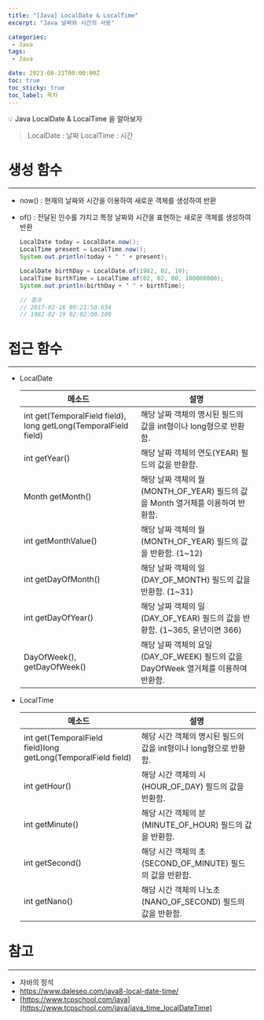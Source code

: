 ```yaml
---
title: "[Java] LocalDate & LocalTime"
excerpt: "Java 날짜와 시간의 사용"

categories:
 - Java
tags:
 - Java

date: 2023-08-31T00:00:00Z
toc: true
toc_sticky: true
toc_label: 목차
---
```

<aside>
💡 Java LocalDate & LocalTime 을 알아보자
</aside>

> LocalDate : 날짜
> LocalTime : 시간

# 생성 함수

---
- now() : 현재의 날짜와 시간을 이용하여 새로운 객체를 생성하여 반환
- of() : 전달된 인수를 가지고 특정 날짜와 시간을 표현하는 새로운 객체를 생성하여 반환

    ```java
    LocalDate today = LocalDate.now();
    LocalTime present = LocalTime.now();
    System.out.println(today + " " + present);

    LocalDate birthDay = LocalDate.of(1982, 02, 19);
    LocalTime birthTime = LocalTime.of(02, 02, 00, 100000000);
    System.out.println(birthDay + " " + birthTime);

    // 결과
    // 2017-02-16 09:21:50.634
    // 1982-02-19 02:02:00.100
    ```


# 접근 함수

---

- LocalDate

    | 메소드 | 설명 |
    | --- | --- |
    | int get(TemporalField field), long getLong(TemporalField field) | 해당 날짜 객체의 명시된 필드의 값을 int형이나 long형으로 반환함. |
    | int getYear() | 해당 날짜 객체의 연도(YEAR) 필드의 값을 반환함. |
    | Month getMonth() | 해당 날짜 객체의 월(MONTH_OF_YEAR) 필드의 값을 Month 열거체를 이용하여 반환함. |
    | int getMonthValue() | 해당 날짜 객체의 월(MONTH_OF_YEAR) 필드의 값을 반환함. (1~12) |
    | int getDayOfMonth() | 해당 날짜 객체의 일(DAY_OF_MONTH) 필드의 값을 반환함. (1~31) |
    | int getDayOfYear() | 해당 날짜 객체의 일(DAY_OF_YEAR) 필드의 값을 반환함. (1~365, 윤년이면 366) |
    | DayOfWeek(), getDayOfWeek() | 해당 날짜 객체의 요일(DAY_OF_WEEK) 필드의 값을 DayOfWeek 열거체를 이용하여 반환함. |
- LocalTime

    | 메소드 | 설명 |
    | --- | --- |
    | int get(TemporalField field)long getLong(TemporalField field) | 해당 시간 객체의 명시된 필드의 값을 int형이나 long형으로 반환함. |
    | int getHour() | 해당 시간 객체의 시(HOUR_OF_DAY) 필드의 값을 반환함. |
    | int getMinute() | 해당 시간 객체의 분(MINUTE_OF_HOUR) 필드의 값을 반환함. |
    | int getSecond() | 해당 시간 객체의 초(SECOND_OF_MINUTE) 필드의 값을 반환함. |
    | int getNano() | 해당 시간 객체의 나노초(NANO_OF_SECOND) 필드의 값을 반환함. |

# 참고

---
- 자바의 정석
- https://www.daleseo.com/java8-local-date-time/
- [https://www.tcpschool.com/java](https://www.tcpschool.com/java/java_time_localDateTime)